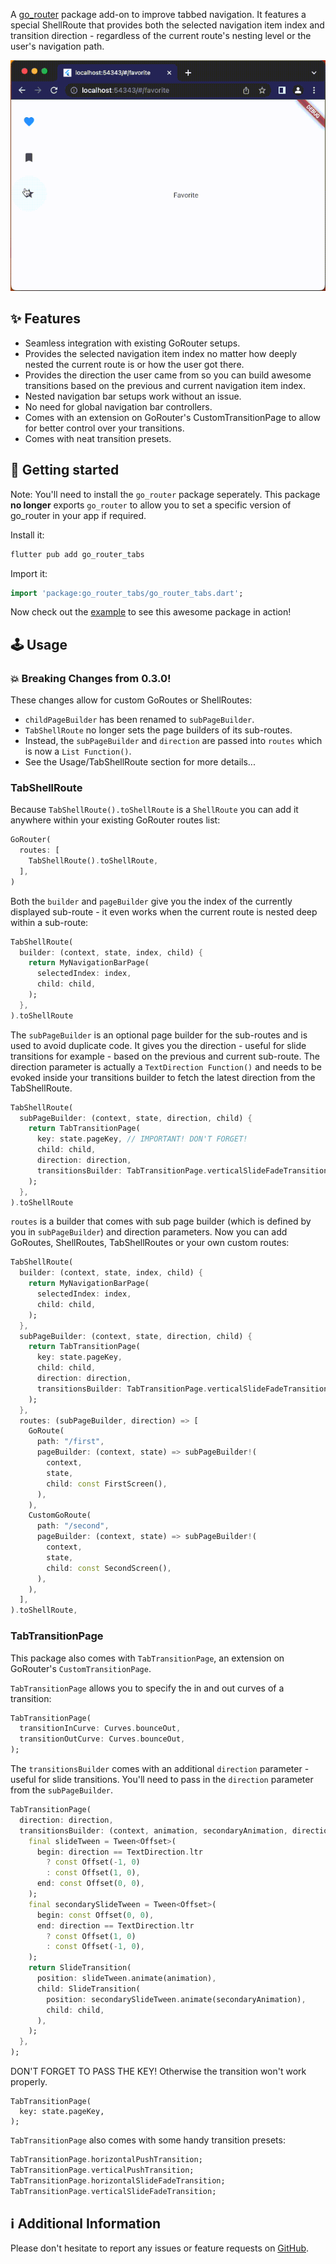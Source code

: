 A [go_router](https://pub.dev/packages/go_router) package add-on to improve tabbed navigation. It features a special ShellRoute that provides both the selected navigation item index and transition direction - regardless of the current route's nesting level or the user's navigation path.

![An animation of a web app navigating between tabs using this package.](https://raw.githubusercontent.com/JakesMD/flutter_go_router_tabs/main/screenshots/preview.gif)

## :sparkles: Features
* Seamless integration with existing GoRouter setups.
* Provides the selected navigation item index no matter how deeply nested the current route is or how the user got there.
* Provides the direction the user came from so you can build awesome transitions based on the previous and current navigation item index.
* Nested navigation bar setups work without an issue.
* No need for global navigation bar controllers.
* Comes with an extension on GoRouter's CustomTransitionPage to allow for better control over your transitions.
* Comes with neat transition presets.

## :rocket: Getting started
Note: You'll need to install the `go_router` package seperately. This package **no longer** exports `go_router` to allow you to set a specific version of go_router in your app if required.

Install it:
``` dart
flutter pub add go_router_tabs
```

Import it:
``` dart
import 'package:go_router_tabs/go_router_tabs.dart';
```

Now check out the [example](https://github.com/JakesMD/flutter_go_router_tabs/tree/main/example) to see this awesome package in action!


## :joystick: Usage
### :boom: Breaking Changes from 0.3.0!
These changes allow for custom GoRoutes or ShellRoutes:
* `childPageBuilder` has been renamed to `subPageBuilder`.
* `TabShellRoute` no longer sets the page builders of its sub-routes.
* Instead, the `subPageBuilder` and `direction` are passed into `routes` which is now a `List Function()`.
* See the Usage/TabShellRoute section for more details...

### TabShellRoute
Because `TabShellRoute().toShellRoute` is a `ShellRoute` you can add it anywhere within your existing GoRouter routes list:
``` dart
GoRouter(
  routes: [
    TabShellRoute().toShellRoute,
  ],
)
```

Both the `builder` and `pageBuilder` give you the index of the currently displayed sub-route - it even works when the current route is nested deep within a sub-route:
``` dart
TabShellRoute(
  builder: (context, state, index, child) {
    return MyNavigationBarPage(
      selectedIndex: index,
      child: child,
    );
  },
).toShellRoute
```

The `subPageBuilder` is an optional page builder for the sub-routes and is used to avoid duplicate code. It gives you the direction - useful for slide transitions for example - based on the previous and current sub-route. The direction parameter is actually a `TextDirection Function()` and needs to be evoked inside your transitions builder to fetch the latest direction from the TabShellRoute.
``` dart
TabShellRoute(
  subPageBuilder: (context, state, direction, child) {
    return TabTransitionPage(
      key: state.pageKey, // IMPORTANT! DON'T FORGET!
      child: child,
      direction: direction,
      transitionsBuilder: TabTransitionPage.verticalSlideFadeTransition,
    );
  },
).toShellRoute
```

`routes` is a builder that comes with sub page builder (which is defined by you in `subPageBuilder`) and direction parameters. Now you can add GoRoutes, ShellRoutes, TabShellRoutes or your own custom routes:
```dart
TabShellRoute(
  builder: (context, state, index, child) {
    return MyNavigationBarPage(
      selectedIndex: index,
      child: child,
    );
  },
  subPageBuilder: (context, state, direction, child) {
    return TabTransitionPage(
      key: state.pageKey,
      child: child,
      direction: direction,
      transitionsBuilder: TabTransitionPage.verticalSlideFadeTransition,
    );
  },
  routes: (subPageBuilder, direction) => [
    GoRoute(
      path: "/first",
      pageBuilder: (context, state) => subPageBuilder!(
        context,
        state,
        child: const FirstScreen(),
      ),
    ),
    CustomGoRoute(
      path: "/second",
      pageBuilder: (context, state) => subPageBuilder!(
        context,
        state,
        child: const SecondScreen(),
      ),
    ),
  ],
).toShellRoute,
```

### TabTransitionPage
This package also comes with `TabTransitionPage`, an extension on GoRouter's `CustomTransitionPage`.

`TabTransitionPage` allows you to specify the in and out curves of a transition:
``` dart
TabTransitionPage(
  transitionInCurve: Curves.bounceOut,
  transitionOutCurve: Curves.bounceOut,
);
```

The `transitionsBuilder` comes with an additional `direction` parameter - useful for slide transitions. You'll need to pass in the `direction` parameter from the `subPageBuilder`.
``` dart
TabTransitionPage(
  direction: direction,
  transitionsBuilder: (context, animation, secondaryAnimation, direction, child) {
    final slideTween = Tween<Offset>(
      begin: direction == TextDirection.ltr
        ? const Offset(-1, 0)
        : const Offset(1, 0),
      end: const Offset(0, 0),
    );
    final secondarySlideTween = Tween<Offset>(
      begin: const Offset(0, 0),
      end: direction == TextDirection.ltr
        ? const Offset(1, 0)
        : const Offset(-1, 0),
    );
    return SlideTransition(
      position: slideTween.animate(animation),
      child: SlideTransition(
        position: secondarySlideTween.animate(secondaryAnimation),
        child: child,
      ),
    );
  },
);
```

DON'T FORGET TO PASS THE KEY! Otherwise the transition won't work properly.
```
TabTransitionPage(
  key: state.pageKey,
);
```

`TabTransitionPage` also comes with some handy transition presets:
``` dart
TabTransitionPage.horizontalPushTransition;
TabTransitionPage.verticalPushTransition;
TabTransitionPage.horizontalSlideFadeTransition;
TabTransitionPage.verticalSlideFadeTransition;
```

## :information_source: Additional Information
Please don't hesitate to report any issues or feature requests on [GitHub](https://github.com/JakesMD/flutter_go_router_tabs/issues).